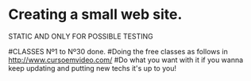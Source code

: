 # Creating a small web site.
STATIC AND ONLY FOR POSSIBLE TESTING

#CLASSES Nº1 to Nº30 done.
#Doing the free classes as follows in http://www.cursoemvideo.com/
#Do what you want with it if you wanna keep updating and putting new techs it's up to you!
